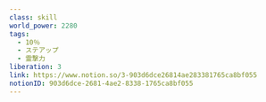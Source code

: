 ```yaml
---
class: skill
world_power: 2280
tags:
  - 10％
  - ステアップ
  - 霊撃力
liberation: 3
link: https://www.notion.so/3-903d6dce26814ae283381765ca8bf055
notionID: 903d6dce-2681-4ae2-8338-1765ca8bf055
---
```

